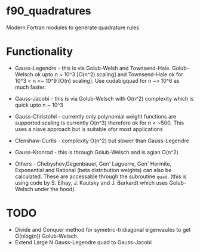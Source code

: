 # f90_quadratures
Modern Fortran modules to generate quadrature rules 

# Functionality

* Gauss-Legendre - this is via Golub-Welsh and Townsend-Hale. Golub-Welsch ok upto n ~ 10^3 [O(n^2) scaling] and Townsend-Hale ok for 10^3 < n <~ 10^9 [O(n) scaling]. Use cudabigquad for n ~> 10^6 as much faster.

* Gauss-Jacobi - this is via Golub-Welsch with O(n^2) complexity which is quick upto n ~ 10^3

* Gauss-Christofel - currently only polynomial weight functions are supported scaling is currently O(n^3) therefore ok for n < ~500. This uses a niave approach but is suitable ofor most applications

* Clenshaw-Curtis - complexity O(n^2) but slower than Gauss-Legendre 

* Gauss-Kronrod - this is through Golub-Welsch and is agian O(n^2)

* Others - Chebyshev,Gegenbauer, Gen' Laguerre, Gen' Hermite, Exponential and Rational (beta distribution weights) can also be calculated. These are accessable through the subroutine `quad`. (this is using code by S. Elhay, J. Kautsky and J. Burkardt which uses Golub-Welsch under the hood).

# TODO
* Divide and Conquer method for symetric-tridiagonal eigenvaules to get O(nlog(n)) Golub-Welsch.
* Extend Large N Gauss-Legendre quad to Gauss-Jacobi